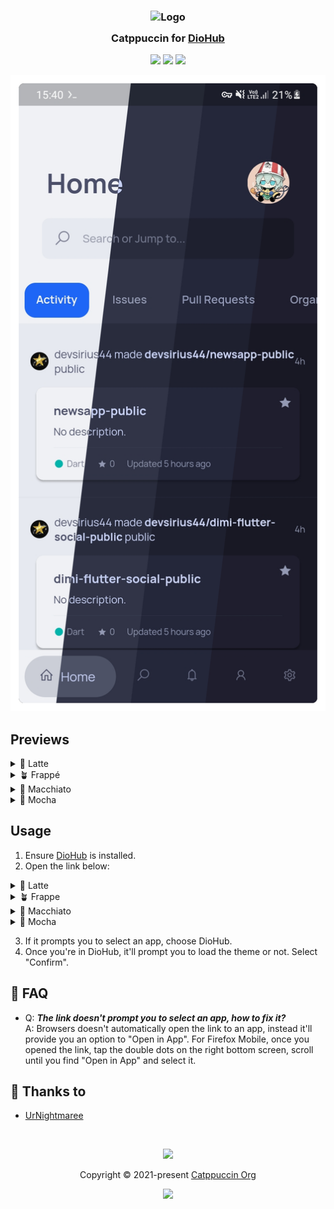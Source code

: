 <h3 align="center">
	<img src="https://raw.githubusercontent.com/catppuccin/catppuccin/main/assets/logos/exports/1544x1544_circle.png" width="100" alt="Logo"/><br/>
	<img src="https://raw.githubusercontent.com/catppuccin/catppuccin/main/assets/misc/transparent.png" height="30" width="0px"/>
	Catppuccin for <a href="https://github.com/NamanShergill/diohub">DioHub</a>
	<img src="https://raw.githubusercontent.com/catppuccin/catppuccin/main/assets/misc/transparent.png" height="30" width="0px"/>
</h3>

<p align="center">
	<a href="https://github.com/UrNightmaree/catppuccin-diohub/stargazers"><img src="https://img.shields.io/github/stars/UrNightmaree/catppuccin-diohub?colorA=363a4f&colorB=b7bdf8&style=for-the-badge"></a>
	<a href="https://github.com/UrNightmaree/catppuccin-diohub/issues"><img src="https://img.shields.io/github/issues/UrNightmaree/catppuccin-diohub?colorA=363a4f&colorB=f5a97f&style=for-the-badge"></a>
	<a href="https://github.com/UrNightmaree/catppuccin-diohub/contributors"><img src="https://img.shields.io/github/contributors/UrNightmaree/catppuccin-diohub?colorA=363a4f&colorB=a6da95&style=for-the-badge"></a>
</p>

<p align="center">
	<img src="./assets/preview.webp"/>
</p>

## Previews

<details>
<summary>🌻 Latte</summary>

<img src="./assets/latte.webp"/>
</details>
<details>
<summary>🪴 Frappé</summary>

<img src="./assets/frappe.webp"/>
</details>
<details>
<summary>🌺 Macchiato</summary>

<img src="./assets/macchiato.webp"/>
</details>
<details>
<summary>🌿 Mocha</summary>

<img src="./assets/mocha.webp"/>
</details>

## Usage

1. Ensure [DioHub](https://github.com/NamanShergill/diohub) is installed.
2. Open the link below:
<details>
<summary>🌻 Latte</summary>

- <img alt="Latte Rosewater" src="https://github.com/catppuccin/catppuccin/raw/main/assets/palette/circles/latte_rosewater.png" height="12" weight="12"> **<a href="https://theme.felix.diohub?format_ver=0&elementsOnColors=ff5c5f77&faded2=ff8c8fa1&green=ff40a02b&baseElements=ff6c6f85&faded3=ff7c7f93&secondary=ffdce0e8&primary=ffeff1f5&faded1=ff9ca0b0&red=ffd20f39">&nbsp;Rosewater</a>**
- <img alt="Latte Flamingo" src="https://github.com/catppuccin/catppuccin/raw/main/assets/palette/circles/latte_flamingo.png" height="12" weight="12"> **<a href="https://theme.felix.diohub?format_ver=0&elementsOnColors=ff5c5f77&faded2=ff8c8fa1&green=ff40a02b&baseElements=ff6c6f85&faded3=ff7c7f93&secondary=ffdce0e8&primary=ffeff1f5&faded1=ff9ca0b0&red=ffd20f39">&nbsp;Flamingo</a>**
- <img alt="Latte Pink" src="https://github.com/catppuccin/catppuccin/raw/main/assets/palette/circles/latte_pink.png" height="12" weight="12"> **<a href="https://theme.felix.diohub?format_ver=0&elementsOnColors=ff5c5f77&faded2=ff8c8fa1&green=ff40a02b&baseElements=ff6c6f85&faded3=ff7c7f93&secondary=ffdce0e8&primary=ffeff1f5&faded1=ff9ca0b0&red=ffd20f39">&nbsp;Pink</a>**
- <img alt="Latte Mauve" src="https://github.com/catppuccin/catppuccin/raw/main/assets/palette/circles/latte_mauve.png" height="12" weight="12"> **<a href="https://theme.felix.diohub?format_ver=0&elementsOnColors=ff5c5f77&faded2=ff8c8fa1&green=ff40a02b&baseElements=ff6c6f85&faded3=ff7c7f93&secondary=ffdce0e8&primary=ffeff1f5&faded1=ff9ca0b0&red=ffd20f39">&nbsp;Mauve</a>**
- <img alt="Latte Red" src="https://github.com/catppuccin/catppuccin/raw/main/assets/palette/circles/latte_red.png" height="12" weight="12"> **<a href="https://theme.felix.diohub?format_ver=0&elementsOnColors=ff5c5f77&faded2=ff8c8fa1&green=ff40a02b&baseElements=ff6c6f85&faded3=ff7c7f93&secondary=ffdce0e8&primary=ffeff1f5&faded1=ff9ca0b0&red=ffd20f39">&nbsp;Red</a>**
- <img alt="Latte Maroon" src="https://github.com/catppuccin/catppuccin/raw/main/assets/palette/circles/latte_maroon.png" height="12" weight="12"> **<a href="https://theme.felix.diohub?format_ver=0&elementsOnColors=ff5c5f77&faded2=ff8c8fa1&green=ff40a02b&baseElements=ff6c6f85&faded3=ff7c7f93&secondary=ffdce0e8&primary=ffeff1f5&faded1=ff9ca0b0&red=ffd20f39">&nbsp;Maroon</a>**
- <img alt="Latte Peach" src="https://github.com/catppuccin/catppuccin/raw/main/assets/palette/circles/latte_peach.png" height="12" weight="12"> **<a href="https://theme.felix.diohub?format_ver=0&elementsOnColors=ff5c5f77&faded2=ff8c8fa1&green=ff40a02b&baseElements=ff6c6f85&faded3=ff7c7f93&secondary=ffdce0e8&primary=ffeff1f5&faded1=ff9ca0b0&red=ffd20f39">&nbsp;Peach</a>**
- <img alt="Latte Yellow" src="https://github.com/catppuccin/catppuccin/raw/main/assets/palette/circles/latte_yellow.png" height="12" weight="12"> **<a href="https://theme.felix.diohub?format_ver=0&elementsOnColors=ff5c5f77&faded2=ff8c8fa1&green=ff40a02b&baseElements=ff6c6f85&faded3=ff7c7f93&secondary=ffdce0e8&primary=ffeff1f5&faded1=ff9ca0b0&red=ffd20f39">&nbsp;Yellow</a>**
- <img alt="Latte Green" src="https://github.com/catppuccin/catppuccin/raw/main/assets/palette/circles/latte_green.png" height="12" weight="12"> **<a href="https://theme.felix.diohub?format_ver=0&elementsOnColors=ff5c5f77&faded2=ff8c8fa1&green=ff40a02b&baseElements=ff6c6f85&faded3=ff7c7f93&secondary=ffdce0e8&primary=ffeff1f5&faded1=ff9ca0b0&red=ffd20f39">&nbsp;Green</a>**
- <img alt="Latte Teal" src="https://github.com/catppuccin/catppuccin/raw/main/assets/palette/circles/latte_teal.png" height="12" weight="12"> **<a href="https://theme.felix.diohub?format_ver=0&elementsOnColors=ff5c5f77&faded2=ff8c8fa1&green=ff40a02b&baseElements=ff6c6f85&faded3=ff7c7f93&secondary=ffdce0e8&primary=ffeff1f5&faded1=ff9ca0b0&red=ffd20f39">&nbsp;Teal</a>**
- <img alt="Latte Sky" src="https://github.com/catppuccin/catppuccin/raw/main/assets/palette/circles/latte_sky.png" height="12" weight="12"> **<a href="https://theme.felix.diohub?format_ver=0&elementsOnColors=ff5c5f77&faded2=ff8c8fa1&green=ff40a02b&baseElements=ff6c6f85&faded3=ff7c7f93&secondary=ffdce0e8&primary=ffeff1f5&faded1=ff9ca0b0&red=ffd20f39">&nbsp;Sky</a>**
- <img alt="Latte Sapphire" src="https://github.com/catppuccin/catppuccin/raw/main/assets/palette/circles/latte_sapphire.png" height="12" weight="12"> **<a href="https://theme.felix.diohub?format_ver=0&elementsOnColors=ff5c5f77&faded2=ff8c8fa1&green=ff40a02b&baseElements=ff6c6f85&faded3=ff7c7f93&secondary=ffdce0e8&primary=ffeff1f5&faded1=ff9ca0b0&red=ffd20f39">&nbsp;Sapphire</a>**
- <img alt="Latte Blue" src="https://github.com/catppuccin/catppuccin/raw/main/assets/palette/circles/latte_blue.png" height="12" weight="12"> **<a href="https://theme.felix.diohub?format_ver=0&elementsOnColors=ff5c5f77&faded2=ff8c8fa1&green=ff40a02b&baseElements=ff6c6f85&faded3=ff7c7f93&secondary=ffdce0e8&primary=ffeff1f5&faded1=ff9ca0b0&red=ffd20f39">&nbsp;Blue</a>**
- <img alt="Latte Lavender" src="https://github.com/catppuccin/catppuccin/raw/main/assets/palette/circles/latte_lavender.png" height="12" weight="12"> **<a href="https://theme.felix.diohub?format_ver=0&elementsOnColors=ff5c5f77&faded2=ff8c8fa1&green=ff40a02b&baseElements=ff6c6f85&faded3=ff7c7f93&secondary=ffdce0e8&primary=ffeff1f5&faded1=ff9ca0b0&red=ffd20f39">&nbsp;Lavender</a>**
- <img alt="Latte Text" src="https://github.com/catppuccin/catppuccin/raw/main/assets/palette/circles/latte_text.png" height="12" weight="12"> **<a href="https://theme.felix.diohub?format_ver=0&elementsOnColors=ff5c5f77&faded2=ff8c8fa1&green=ff40a02b&baseElements=ff6c6f85&faded3=ff7c7f93&secondary=ffdce0e8&primary=ffeff1f5&faded1=ff9ca0b0&red=ffd20f39">&nbsp;Text</a>**
</details>
<details>
<summary>🪴 Frappe</summary>


- <img alt="Frappe Rosewater" src="https://github.com/catppuccin/catppuccin/raw/main/assets/palette/circles/frappe_rosewater.png" height="12" weight="12"> **<a href="https://theme.felix.diohub?format_ver=0&primary=ff303446&faded1=ff737994&baseElements=ffa5adce&red=ffe78284&faded3=ff949cbb&elementsOnColors=ffb5bfe2&secondary=ff232634&faded2=ff838ba7&green=ffa6d189">&nbsp;Rosewater</a>**
- <img alt="Frappe Flamingo" src="https://github.com/catppuccin/catppuccin/raw/main/assets/palette/circles/frappe_flamingo.png" height="12" weight="12"> **<a href="https://theme.felix.diohub?format_ver=0&primary=ff303446&faded1=ff737994&baseElements=ffa5adce&red=ffe78284&faded3=ff949cbb&elementsOnColors=ffb5bfe2&secondary=ff232634&faded2=ff838ba7&green=ffa6d189">&nbsp;Flamingo</a>**
- <img alt="Frappe Pink" src="https://github.com/catppuccin/catppuccin/raw/main/assets/palette/circles/frappe_pink.png" height="12" weight="12"> **<a href="https://theme.felix.diohub?format_ver=0&primary=ff303446&faded1=ff737994&baseElements=ffa5adce&red=ffe78284&faded3=ff949cbb&elementsOnColors=ffb5bfe2&secondary=ff232634&faded2=ff838ba7&green=ffa6d189">&nbsp;Pink</a>**
- <img alt="Frappe Mauve" src="https://github.com/catppuccin/catppuccin/raw/main/assets/palette/circles/frappe_mauve.png" height="12" weight="12"> **<a href="https://theme.felix.diohub?format_ver=0&primary=ff303446&faded1=ff737994&baseElements=ffa5adce&red=ffe78284&faded3=ff949cbb&elementsOnColors=ffb5bfe2&secondary=ff232634&faded2=ff838ba7&green=ffa6d189">&nbsp;Mauve</a>**
- <img alt="Frappe Red" src="https://github.com/catppuccin/catppuccin/raw/main/assets/palette/circles/frappe_red.png" height="12" weight="12"> **<a href="https://theme.felix.diohub?format_ver=0&primary=ff303446&faded1=ff737994&baseElements=ffa5adce&red=ffe78284&faded3=ff949cbb&elementsOnColors=ffb5bfe2&secondary=ff232634&faded2=ff838ba7&green=ffa6d189">&nbsp;Red</a>**
- <img alt="Frappe Maroon" src="https://github.com/catppuccin/catppuccin/raw/main/assets/palette/circles/frappe_maroon.png" height="12" weight="12"> **<a href="https://theme.felix.diohub?format_ver=0&primary=ff303446&faded1=ff737994&baseElements=ffa5adce&red=ffe78284&faded3=ff949cbb&elementsOnColors=ffb5bfe2&secondary=ff232634&faded2=ff838ba7&green=ffa6d189">&nbsp;Maroon</a>**
- <img alt="Frappe Peach" src="https://github.com/catppuccin/catppuccin/raw/main/assets/palette/circles/frappe_peach.png" height="12" weight="12"> **<a href="https://theme.felix.diohub?format_ver=0&primary=ff303446&faded1=ff737994&baseElements=ffa5adce&red=ffe78284&faded3=ff949cbb&elementsOnColors=ffb5bfe2&secondary=ff232634&faded2=ff838ba7&green=ffa6d189">&nbsp;Peach</a>**
- <img alt="Frappe Yellow" src="https://github.com/catppuccin/catppuccin/raw/main/assets/palette/circles/frappe_yellow.png" height="12" weight="12"> **<a href="https://theme.felix.diohub?format_ver=0&primary=ff303446&faded1=ff737994&baseElements=ffa5adce&red=ffe78284&faded3=ff949cbb&elementsOnColors=ffb5bfe2&secondary=ff232634&faded2=ff838ba7&green=ffa6d189">&nbsp;Yellow</a>**
- <img alt="Frappe Green" src="https://github.com/catppuccin/catppuccin/raw/main/assets/palette/circles/frappe_green.png" height="12" weight="12"> **<a href="https://theme.felix.diohub?format_ver=0&primary=ff303446&faded1=ff737994&baseElements=ffa5adce&red=ffe78284&faded3=ff949cbb&elementsOnColors=ffb5bfe2&secondary=ff232634&faded2=ff838ba7&green=ffa6d189">&nbsp;Green</a>**
- <img alt="Frappe Teal" src="https://github.com/catppuccin/catppuccin/raw/main/assets/palette/circles/frappe_teal.png" height="12" weight="12"> **<a href="https://theme.felix.diohub?format_ver=0&primary=ff303446&faded1=ff737994&baseElements=ffa5adce&red=ffe78284&faded3=ff949cbb&elementsOnColors=ffb5bfe2&secondary=ff232634&faded2=ff838ba7&green=ffa6d189">&nbsp;Teal</a>**
- <img alt="Frappe Sky" src="https://github.com/catppuccin/catppuccin/raw/main/assets/palette/circles/frappe_sky.png" height="12" weight="12"> **<a href="https://theme.felix.diohub?format_ver=0&primary=ff303446&faded1=ff737994&baseElements=ffa5adce&red=ffe78284&faded3=ff949cbb&elementsOnColors=ffb5bfe2&secondary=ff232634&faded2=ff838ba7&green=ffa6d189">&nbsp;Sky</a>**
- <img alt="Frappe Sapphire" src="https://github.com/catppuccin/catppuccin/raw/main/assets/palette/circles/frappe_sapphire.png" height="12" weight="12"> **<a href="https://theme.felix.diohub?format_ver=0&primary=ff303446&faded1=ff737994&baseElements=ffa5adce&red=ffe78284&faded3=ff949cbb&elementsOnColors=ffb5bfe2&secondary=ff232634&faded2=ff838ba7&green=ffa6d189">&nbsp;Sapphire</a>**
- <img alt="Frappe Blue" src="https://github.com/catppuccin/catppuccin/raw/main/assets/palette/circles/frappe_blue.png" height="12" weight="12"> **<a href="https://theme.felix.diohub?format_ver=0&primary=ff303446&faded1=ff737994&baseElements=ffa5adce&red=ffe78284&faded3=ff949cbb&elementsOnColors=ffb5bfe2&secondary=ff232634&faded2=ff838ba7&green=ffa6d189">&nbsp;Blue</a>**
- <img alt="Frappe Lavender" src="https://github.com/catppuccin/catppuccin/raw/main/assets/palette/circles/frappe_lavender.png" height="12" weight="12"> **<a href="https://theme.felix.diohub?format_ver=0&primary=ff303446&faded1=ff737994&baseElements=ffa5adce&red=ffe78284&faded3=ff949cbb&elementsOnColors=ffb5bfe2&secondary=ff232634&faded2=ff838ba7&green=ffa6d189">&nbsp;Lavender</a>**
- <img alt="Frappe Text" src="https://github.com/catppuccin/catppuccin/raw/main/assets/palette/circles/frappe_text.png" height="12" weight="12"> **<a href="https://theme.felix.diohub?format_ver=0&primary=ff303446&faded1=ff737994&baseElements=ffa5adce&red=ffe78284&faded3=ff949cbb&elementsOnColors=ffb5bfe2&secondary=ff232634&faded2=ff838ba7&green=ffa6d189">&nbsp;Text</a>**
</details>
<details>
<summary>🌺 Macchiato</summary>

- <img alt="Macchiato Rosewater" src="https://github.com/catppuccin/catppuccin/raw/main/assets/palette/circles/macchiato_rosewater.png" height="12" weight="12"> **<a href="https://theme.felix.diohub?format_ver=0&faded2=ff8087a2&secondary=ff181926&faded3=ff939ab7&elementsOnColors=ffb8c0e0&baseElements=ffa5adcb&red=ffed8796&faded1=ff6e738d&green=ffa6da95&primary=ff24273a">&nbsp;Rosewater</a>**
- <img alt="Macchiato Flamingo" src="https://github.com/catppuccin/catppuccin/raw/main/assets/palette/circles/macchiato_flamingo.png" height="12" weight="12"> **<a href="https://theme.felix.diohub?format_ver=0&faded2=ff8087a2&secondary=ff181926&faded3=ff939ab7&elementsOnColors=ffb8c0e0&baseElements=ffa5adcb&red=ffed8796&faded1=ff6e738d&green=ffa6da95&primary=ff24273a">&nbsp;Flamingo</a>**
- <img alt="Macchiato Pink" src="https://github.com/catppuccin/catppuccin/raw/main/assets/palette/circles/macchiato_pink.png" height="12" weight="12"> **<a href="https://theme.felix.diohub?format_ver=0&faded2=ff8087a2&secondary=ff181926&faded3=ff939ab7&elementsOnColors=ffb8c0e0&baseElements=ffa5adcb&red=ffed8796&faded1=ff6e738d&green=ffa6da95&primary=ff24273a">&nbsp;Pink</a>**
- <img alt="Macchiato Mauve" src="https://github.com/catppuccin/catppuccin/raw/main/assets/palette/circles/macchiato_mauve.png" height="12" weight="12"> **<a href="https://theme.felix.diohub?format_ver=0&faded2=ff8087a2&secondary=ff181926&faded3=ff939ab7&elementsOnColors=ffb8c0e0&baseElements=ffa5adcb&red=ffed8796&faded1=ff6e738d&green=ffa6da95&primary=ff24273a">&nbsp;Mauve</a>**
- <img alt="Macchiato Red" src="https://github.com/catppuccin/catppuccin/raw/main/assets/palette/circles/macchiato_red.png" height="12" weight="12"> **<a href="https://theme.felix.diohub?format_ver=0&faded2=ff8087a2&secondary=ff181926&faded3=ff939ab7&elementsOnColors=ffb8c0e0&baseElements=ffa5adcb&red=ffed8796&faded1=ff6e738d&green=ffa6da95&primary=ff24273a">&nbsp;Red</a>**
- <img alt="Macchiato Maroon" src="https://github.com/catppuccin/catppuccin/raw/main/assets/palette/circles/macchiato_maroon.png" height="12" weight="12"> **<a href="https://theme.felix.diohub?format_ver=0&faded2=ff8087a2&secondary=ff181926&faded3=ff939ab7&elementsOnColors=ffb8c0e0&baseElements=ffa5adcb&red=ffed8796&faded1=ff6e738d&green=ffa6da95&primary=ff24273a">&nbsp;Maroon</a>**
- <img alt="Macchiato Peach" src="https://github.com/catppuccin/catppuccin/raw/main/assets/palette/circles/macchiato_peach.png" height="12" weight="12"> **<a href="https://theme.felix.diohub?format_ver=0&faded2=ff8087a2&secondary=ff181926&faded3=ff939ab7&elementsOnColors=ffb8c0e0&baseElements=ffa5adcb&red=ffed8796&faded1=ff6e738d&green=ffa6da95&primary=ff24273a">&nbsp;Peach</a>**
- <img alt="Macchiato Yellow" src="https://github.com/catppuccin/catppuccin/raw/main/assets/palette/circles/macchiato_yellow.png" height="12" weight="12"> **<a href="https://theme.felix.diohub?format_ver=0&faded2=ff8087a2&secondary=ff181926&faded3=ff939ab7&elementsOnColors=ffb8c0e0&baseElements=ffa5adcb&red=ffed8796&faded1=ff6e738d&green=ffa6da95&primary=ff24273a">&nbsp;Yellow</a>**
- <img alt="Macchiato Green" src="https://github.com/catppuccin/catppuccin/raw/main/assets/palette/circles/macchiato_green.png" height="12" weight="12"> **<a href="https://theme.felix.diohub?format_ver=0&faded2=ff8087a2&secondary=ff181926&faded3=ff939ab7&elementsOnColors=ffb8c0e0&baseElements=ffa5adcb&red=ffed8796&faded1=ff6e738d&green=ffa6da95&primary=ff24273a">&nbsp;Green</a>**
- <img alt="Macchiato Teal" src="https://github.com/catppuccin/catppuccin/raw/main/assets/palette/circles/macchiato_teal.png" height="12" weight="12"> **<a href="https://theme.felix.diohub?format_ver=0&faded2=ff8087a2&secondary=ff181926&faded3=ff939ab7&elementsOnColors=ffb8c0e0&baseElements=ffa5adcb&red=ffed8796&faded1=ff6e738d&green=ffa6da95&primary=ff24273a">&nbsp;Teal</a>**
- <img alt="Macchiato Sky" src="https://github.com/catppuccin/catppuccin/raw/main/assets/palette/circles/macchiato_sky.png" height="12" weight="12"> **<a href="https://theme.felix.diohub?format_ver=0&faded2=ff8087a2&secondary=ff181926&faded3=ff939ab7&elementsOnColors=ffb8c0e0&baseElements=ffa5adcb&red=ffed8796&faded1=ff6e738d&green=ffa6da95&primary=ff24273a">&nbsp;Sky</a>**
- <img alt="Macchiato Sapphire" src="https://github.com/catppuccin/catppuccin/raw/main/assets/palette/circles/macchiato_sapphire.png" height="12" weight="12"> **<a href="https://theme.felix.diohub?format_ver=0&faded2=ff8087a2&secondary=ff181926&faded3=ff939ab7&elementsOnColors=ffb8c0e0&baseElements=ffa5adcb&red=ffed8796&faded1=ff6e738d&green=ffa6da95&primary=ff24273a">&nbsp;Sapphire</a>**
- <img alt="Macchiato Blue" src="https://github.com/catppuccin/catppuccin/raw/main/assets/palette/circles/macchiato_blue.png" height="12" weight="12"> **<a href="https://theme.felix.diohub?format_ver=0&faded2=ff8087a2&secondary=ff181926&faded3=ff939ab7&elementsOnColors=ffb8c0e0&baseElements=ffa5adcb&red=ffed8796&faded1=ff6e738d&green=ffa6da95&primary=ff24273a">&nbsp;Blue</a>**
- <img alt="Macchiato Lavender" src="https://github.com/catppuccin/catppuccin/raw/main/assets/palette/circles/macchiato_lavender.png" height="12" weight="12"> **<a href="https://theme.felix.diohub?format_ver=0&faded2=ff8087a2&secondary=ff181926&faded3=ff939ab7&elementsOnColors=ffb8c0e0&baseElements=ffa5adcb&red=ffed8796&faded1=ff6e738d&green=ffa6da95&primary=ff24273a">&nbsp;Lavender</a>**
- <img alt="Macchiato Text" src="https://github.com/catppuccin/catppuccin/raw/main/assets/palette/circles/macchiato_text.png" height="12" weight="12"> **<a href="https://theme.felix.diohub?format_ver=0&faded2=ff8087a2&secondary=ff181926&faded3=ff939ab7&elementsOnColors=ffb8c0e0&baseElements=ffa5adcb&red=ffed8796&faded1=ff6e738d&green=ffa6da95&primary=ff24273a">&nbsp;Text</a>**
</details>
<details>
<summary>🌿 Mocha</summary>

- <img alt="Mocha Rosewater" src="https://github.com/catppuccin/catppuccin/raw/main/assets/palette/circles/mocha_rosewater.png" height="12" weight="12"> **<a href="https://theme.felix.diohub?format_ver=0&faded3=ff9399b2&red=fff38ba8&faded2=ff7f849c&primary=ff1e1e2e&secondary=ff11111b&green=ffa6e3a1&baseElements=ffa6adc8&faded1=ff6c7086&elementsOnColors=ffbac2de">&nbsp;Rosewater</a>**
- <img alt="Mocha Flamingo" src="https://github.com/catppuccin/catppuccin/raw/main/assets/palette/circles/mocha_flamingo.png" height="12" weight="12"> **<a href="https://theme.felix.diohub?format_ver=0&faded3=ff9399b2&red=fff38ba8&faded2=ff7f849c&primary=ff1e1e2e&secondary=ff11111b&green=ffa6e3a1&baseElements=ffa6adc8&faded1=ff6c7086&elementsOnColors=ffbac2de">&nbsp;Flamingo</a>**
- <img alt="Mocha Pink" src="https://github.com/catppuccin/catppuccin/raw/main/assets/palette/circles/mocha_pink.png" height="12" weight="12"> **<a href="https://theme.felix.diohub?format_ver=0&faded3=ff9399b2&red=fff38ba8&faded2=ff7f849c&primary=ff1e1e2e&secondary=ff11111b&green=ffa6e3a1&baseElements=ffa6adc8&faded1=ff6c7086&elementsOnColors=ffbac2de">&nbsp;Pink</a>**
- <img alt="Mocha Mauve" src="https://github.com/catppuccin/catppuccin/raw/main/assets/palette/circles/mocha_mauve.png" height="12" weight="12"> **<a href="https://theme.felix.diohub?format_ver=0&faded3=ff9399b2&red=fff38ba8&faded2=ff7f849c&primary=ff1e1e2e&secondary=ff11111b&green=ffa6e3a1&baseElements=ffa6adc8&faded1=ff6c7086&elementsOnColors=ffbac2de">&nbsp;Mauve</a>**
- <img alt="Mocha Red" src="https://github.com/catppuccin/catppuccin/raw/main/assets/palette/circles/mocha_red.png" height="12" weight="12"> **<a href="https://theme.felix.diohub?format_ver=0&faded3=ff9399b2&red=fff38ba8&faded2=ff7f849c&primary=ff1e1e2e&secondary=ff11111b&green=ffa6e3a1&baseElements=ffa6adc8&faded1=ff6c7086&elementsOnColors=ffbac2de">&nbsp;Red</a>**
- <img alt="Mocha Maroon" src="https://github.com/catppuccin/catppuccin/raw/main/assets/palette/circles/mocha_maroon.png" height="12" weight="12"> **<a href="https://theme.felix.diohub?format_ver=0&faded3=ff9399b2&red=fff38ba8&faded2=ff7f849c&primary=ff1e1e2e&secondary=ff11111b&green=ffa6e3a1&baseElements=ffa6adc8&faded1=ff6c7086&elementsOnColors=ffbac2de">&nbsp;Maroon</a>**
- <img alt="Mocha Peach" src="https://github.com/catppuccin/catppuccin/raw/main/assets/palette/circles/mocha_peach.png" height="12" weight="12"> **<a href="https://theme.felix.diohub?format_ver=0&faded3=ff9399b2&red=fff38ba8&faded2=ff7f849c&primary=ff1e1e2e&secondary=ff11111b&green=ffa6e3a1&baseElements=ffa6adc8&faded1=ff6c7086&elementsOnColors=ffbac2de">&nbsp;Peach</a>**
- <img alt="Mocha Yellow" src="https://github.com/catppuccin/catppuccin/raw/main/assets/palette/circles/mocha_yellow.png" height="12" weight="12"> **<a href="https://theme.felix.diohub?format_ver=0&faded3=ff9399b2&red=fff38ba8&faded2=ff7f849c&primary=ff1e1e2e&secondary=ff11111b&green=ffa6e3a1&baseElements=ffa6adc8&faded1=ff6c7086&elementsOnColors=ffbac2de">&nbsp;Yellow</a>**
- <img alt="Mocha Green" src="https://github.com/catppuccin/catppuccin/raw/main/assets/palette/circles/mocha_green.png" height="12" weight="12"> **<a href="https://theme.felix.diohub?format_ver=0&faded3=ff9399b2&red=fff38ba8&faded2=ff7f849c&primary=ff1e1e2e&secondary=ff11111b&green=ffa6e3a1&baseElements=ffa6adc8&faded1=ff6c7086&elementsOnColors=ffbac2de">&nbsp;Green</a>**
- <img alt="Mocha Teal" src="https://github.com/catppuccin/catppuccin/raw/main/assets/palette/circles/mocha_teal.png" height="12" weight="12"> **<a href="https://theme.felix.diohub?format_ver=0&faded3=ff9399b2&red=fff38ba8&faded2=ff7f849c&primary=ff1e1e2e&secondary=ff11111b&green=ffa6e3a1&baseElements=ffa6adc8&faded1=ff6c7086&elementsOnColors=ffbac2de">&nbsp;Teal</a>**
- <img alt="Mocha Sky" src="https://github.com/catppuccin/catppuccin/raw/main/assets/palette/circles/mocha_sky.png" height="12" weight="12"> **<a href="https://theme.felix.diohub?format_ver=0&faded3=ff9399b2&red=fff38ba8&faded2=ff7f849c&primary=ff1e1e2e&secondary=ff11111b&green=ffa6e3a1&baseElements=ffa6adc8&faded1=ff6c7086&elementsOnColors=ffbac2de">&nbsp;Sky</a>**
- <img alt="Mocha Sapphire" src="https://github.com/catppuccin/catppuccin/raw/main/assets/palette/circles/mocha_sapphire.png" height="12" weight="12"> **<a href="https://theme.felix.diohub?format_ver=0&faded3=ff9399b2&red=fff38ba8&faded2=ff7f849c&primary=ff1e1e2e&secondary=ff11111b&green=ffa6e3a1&baseElements=ffa6adc8&faded1=ff6c7086&elementsOnColors=ffbac2de">&nbsp;Sapphire</a>**
- <img alt="Mocha Blue" src="https://github.com/catppuccin/catppuccin/raw/main/assets/palette/circles/mocha_blue.png" height="12" weight="12"> **<a href="https://theme.felix.diohub?format_ver=0&faded3=ff9399b2&red=fff38ba8&faded2=ff7f849c&primary=ff1e1e2e&secondary=ff11111b&green=ffa6e3a1&baseElements=ffa6adc8&faded1=ff6c7086&elementsOnColors=ffbac2de">&nbsp;Blue</a>**
- <img alt="Mocha Lavender" src="https://github.com/catppuccin/catppuccin/raw/main/assets/palette/circles/mocha_lavender.png" height="12" weight="12"> **<a href="https://theme.felix.diohub?format_ver=0&faded3=ff9399b2&red=fff38ba8&faded2=ff7f849c&primary=ff1e1e2e&secondary=ff11111b&green=ffa6e3a1&baseElements=ffa6adc8&faded1=ff6c7086&elementsOnColors=ffbac2de">&nbsp;Lavender</a>**
- <img alt="Mocha Text" src="https://github.com/catppuccin/catppuccin/raw/main/assets/palette/circles/mocha_text.png" height="12" weight="12"> **<a href="https://theme.felix.diohub?format_ver=0&faded3=ff9399b2&red=fff38ba8&faded2=ff7f849c&primary=ff1e1e2e&secondary=ff11111b&green=ffa6e3a1&baseElements=ffa6adc8&faded1=ff6c7086&elementsOnColors=ffbac2de">&nbsp;Text</a>**
</details>

3. If it prompts you to select an app, choose DioHub.
4. Once you're in DioHub, it'll prompt you to load the theme or not. Select "Confirm".

## 🙋 FAQ

- Q: **_The link doesn't prompt you to select an app, how to fix it?_**\
  A: Browsers doesn't automatically open the link to an app, instead it'll provide you an option to "Open in App". For Firefox Mobile, once you opened the link, tap the double dots on the right bottom screen, scroll until you find "Open in App" and select it.

## 💝 Thanks to

- [UrNightmaree](https://github.com/UrNightmaree)

&nbsp;

<p align="center">
	<img src="https://raw.githubusercontent.com/catppuccin/catppuccin/main/assets/footers/gray0_ctp_on_line.svg?sanitize=true" />
</p>

<p align="center">
	Copyright &copy; 2021-present <a href="https://github.com/catppuccin" target="_blank">Catppuccin Org</a>
</p>

<p align="center">
	<a href="https://github.com/catppuccin/catppuccin/blob/main/LICENSE"><img src="https://img.shields.io/static/v1.svg?style=for-the-badge&label=License&message=MIT&logoColor=d9e0ee&colorA=363a4f&colorB=b7bdf8"/></a>
</p>
